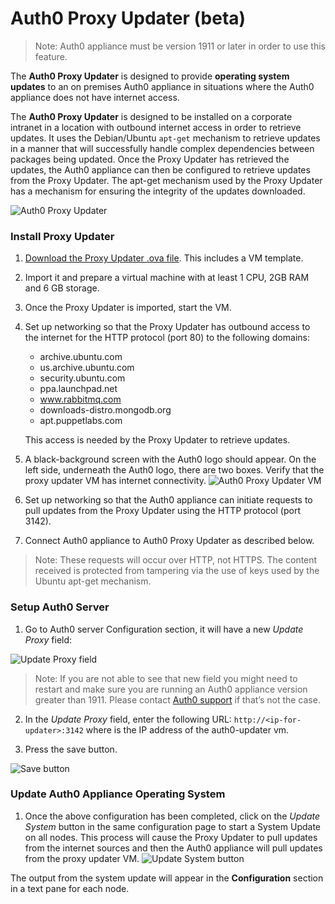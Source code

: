 # Auth0 Proxy Updater (beta)

> Note: Auth0 appliance must be version 1911 or later in order to use this feature.

The **Auth0 Proxy Updater** is designed to provide **operating system updates** to an on premises Auth0 appliance in situations where the Auth0 appliance does not have internet access.

The **Auth0 Proxy Updater** is designed to be installed on a corporate intranet in a location with outbound internet access in order to retrieve updates.  It uses the Debian/Ubuntu `apt-get` mechanism to retrieve updates in a manner that will successfully handle complex dependencies between packages being updated.  Once the Proxy Updater has retrieved the updates, the Auth0 appliance can then be configured to retrieve updates from the Proxy Updater. The apt-get mechanism used by the Proxy Updater has a mechanism for ensuring the integrity of the updates downloaded.


![Auth0 Proxy Updater](http://assets.auth0.com/docs/img/auth0-proxy-updater.png)


### Install Proxy Updater

1. [Download the Proxy Updater .ova file](https://assets.auth0.com/installers/auth0-updater.ova).  This includes a VM template.
2. Import it and prepare a virtual machine with at least 1 CPU,  2GB RAM and 6 GB storage.
3. Once the Proxy Updater is imported, start the VM.
4. Set up networking so that the Proxy Updater has outbound access to the internet for the HTTP protocol (port 80) to the following domains: 

   * archive.ubuntu.com
   * us.archive.ubuntu.com
   * security.ubuntu.com
   * ppa.launchpad.net
   * www.rabbitmq.com
   * downloads-distro.mongodb.org
   * apt.puppetlabs.com
   
   This access is needed by the Proxy Updater to retrieve updates.


5. A black-background screen with the Auth0 logo should appear.  On the left side, underneath the Auth0 logo, there are two boxes.  Verify that the proxy updater VM has internet connectivity.
  ![Auth0 Proxy Updater VM](http://assets.auth0.com/docs/img/auth0-proxy-updater-vm.png)
6. Set up networking so that the Auth0 appliance can initiate requests to pull updates from the Proxy Updater using the HTTP protocol (port 3142).  
7. Connect Auth0 appliance to Auth0 Proxy Updater as described below.


> Note: These requests will occur over HTTP, not HTTPS.  The content received is protected from tampering via the use of keys used by the Ubuntu apt-get mechanism.

### Setup Auth0 Server

1. Go to Auth0 server Configuration section, it will have a new *Update Proxy* field:
  
  ![Update Proxy field](http://assets.auth0.com/docs/img/auth0-proxy-updater-update-proxy-field.png)
  > Note: If you are not able to see that new field you might need to restart and make sure you are running an Auth0 appliance version greater than 1911. Please contact [Auth0 support](https://auth0.com/support) if that’s not the case.
  
2. In the _Update Proxy_ field, enter the following URL: `http://<ip-for-updater>:3142` where <ip-for-updater> is the IP address of the auth0-updater vm.

3. Press the save button.
  
  ![Save button](http://assets.auth0.com/docs/img/auth0-proxy-updater-save-button.png)
  
### Update Auth0 Appliance Operating System  
1. Once the above configuration has been completed, click on the *Update System* button in the same configuration page to start a System Update on all nodes.  This process will cause the Proxy Updater to pull updates from the internet sources and then the Auth0 appliance will pull updates from the proxy updater VM. 
  ![Update System button](http://assets.auth0.com.s3.amazonaws.com/docs/img/auth0-proxy-updater-update-system-button.png)

The output from the system update will appear in the **Configuration** section in a text pane for each node.

